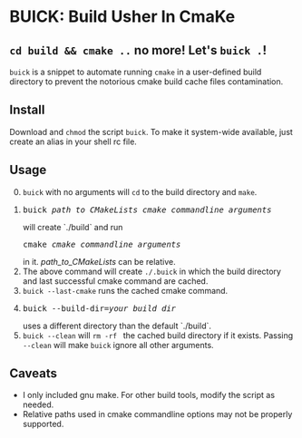 # BUICK: Build Usher In CmaKe
## `cd build && cmake ..` no more! Let's `buick .`!

`buick` is a snippet to automate running `cmake` in a user-defined build directory to prevent the notorious cmake build cache files contamination.

## Install
Download and `chmod` the script `buick`. To make it system-wide available, just create an alias in your shell rc file.

## Usage
0. `buick` with no arguments will `cd` to the build directory and `make`.
1. <pre>buick <i>path_to_CMakeLists</i> <i>cmake_commandline_arguments</i></pre> will create `./build` and run <pre>cmake <i>cmake_commandline_arguments</i></pre> in it. <i>path_to_CMakeLists</i> can be relative.
2. The above command will create `./.buick` in which the build directory and last successful cmake command are cached.
3. `buick --last-cmake` runs the cached cmake command.
3. <pre>buick --build-dir=<i>your_build_dir</i></pre> uses a different directory than the default `./build`.
4. `buick --clean` will `rm -rf ` the cached build directory if it exists. Passing `--clean` will make `buick` ignore all other arguments.

## Caveats
* I only included gnu make. For other build tools, modify the script as needed.
* Relative paths used in cmake commandline options may not be properly supported.
